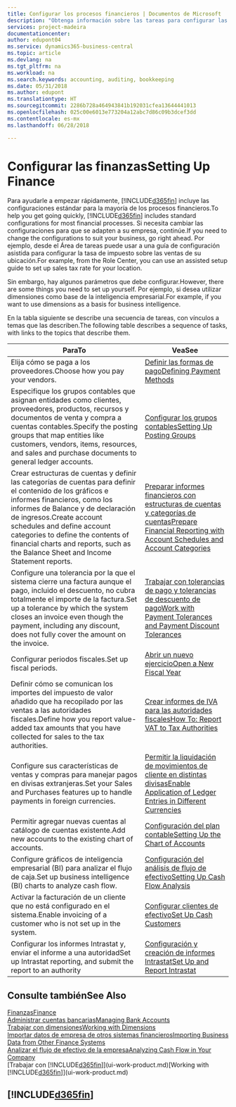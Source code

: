```yaml
---
title: Configurar los procesos financieros | Documentos de Microsoft
description: "Obtenga información sobre las tareas para configurar las finanzas en su empresa para adaptarse a todas sus necesidades de contabilidad o auditoría."
services: project-madeira
documentationcenter: 
author: edupont04
ms.service: dynamics365-business-central
ms.topic: article
ms.devlang: na
ms.tgt_pltfrm: na
ms.workload: na
ms.search.keywords: accounting, auditing, bookkeeping
ms.date: 05/31/2018
ms.author: edupont
ms.translationtype: HT
ms.sourcegitcommit: 2286b728a464943841b192031cfea13644441013
ms.openlocfilehash: 025c00e6013e773204a12abc7d86c09b3dcef3dd
ms.contentlocale: es-mx
ms.lasthandoff: 06/28/2018

---
```

# <a name="setting-up-finance"></a><span data-ttu-id="dc304-103">Configurar las finanzas</span><span class="sxs-lookup"><span data-stu-id="dc304-103">Setting Up Finance</span></span>
<span data-ttu-id="dc304-104">Para ayudarle a empezar rápidamente, [!INCLUDE[d365fin](includes/d365fin_md.md)] incluye las configuraciones estándar para la mayoría de los procesos financieros.</span><span class="sxs-lookup"><span data-stu-id="dc304-104">To help you get going quickly, [!INCLUDE[d365fin](includes/d365fin_md.md)] includes standard configurations for most financial processes.</span></span> <span data-ttu-id="dc304-105">Si necesita cambiar las configuraciones para que se adapten a su empresa, continúe.</span><span class="sxs-lookup"><span data-stu-id="dc304-105">If you need to change the configurations to suit your business, go right ahead.</span></span> <span data-ttu-id="dc304-106">Por ejemplo, desde el Área de tareas puede usar a una guía de configuración asistida para configurar la tasa de impuesto sobre las ventas de su ubicación.</span><span class="sxs-lookup"><span data-stu-id="dc304-106">For example, from the Role Center, you can use an assisted setup guide to set up sales tax rate for your location.</span></span>  

<span data-ttu-id="dc304-107">Sin embargo, hay algunos parámetros que debe configurar.</span><span class="sxs-lookup"><span data-stu-id="dc304-107">However, there are some things you need to set up yourself.</span></span> <span data-ttu-id="dc304-108">Por ejemplo, si desea utilizar dimensiones como base de la inteligencia empresarial.</span><span class="sxs-lookup"><span data-stu-id="dc304-108">For example, if you want to use dimensions as a basis for business intelligence.</span></span>  

<span data-ttu-id="dc304-109">En la tabla siguiente se describe una secuencia de tareas, con vínculos a temas que las describen.</span><span class="sxs-lookup"><span data-stu-id="dc304-109">The following table describes a sequence of tasks, with links to the topics that describe them.</span></span>

| <span data-ttu-id="dc304-110">Para</span><span class="sxs-lookup"><span data-stu-id="dc304-110">To</span></span> | <span data-ttu-id="dc304-111">Vea</span><span class="sxs-lookup"><span data-stu-id="dc304-111">See</span></span> |
| --- | --- |
| <span data-ttu-id="dc304-112">Elija cómo se paga a los proveedores.</span><span class="sxs-lookup"><span data-stu-id="dc304-112">Choose how you pay your vendors.</span></span> |[<span data-ttu-id="dc304-113">Definir las formas de pago</span><span class="sxs-lookup"><span data-stu-id="dc304-113">Defining Payment Methods</span></span>](finance-payment-methods.md) |
| <span data-ttu-id="dc304-114">Especifique los grupos contables que asignan entidades como clientes, proveedores, productos, recursos y documentos de venta y compra a cuentas contables.</span><span class="sxs-lookup"><span data-stu-id="dc304-114">Specify the posting groups that map entities like customers, vendors, items, resources, and sales and purchase documents to general ledger accounts.</span></span> |[<span data-ttu-id="dc304-115">Configurar los grupos contables</span><span class="sxs-lookup"><span data-stu-id="dc304-115">Setting Up Posting Groups</span></span>](finance-posting-groups.md)|
|<span data-ttu-id="dc304-116">Crear estructuras de cuentas y definir las categorías de cuentas para definir el contenido de los gráficos e informes financieros, como los informes de Balance y de declaración de ingresos.</span><span class="sxs-lookup"><span data-stu-id="dc304-116">Create account schedules and define account categories to define the contents of financial charts and reports, such as the Balance Sheet and Income Statement reports.</span></span>|[<span data-ttu-id="dc304-117">Preparar informes financieros con estructuras de cuentas y categorías de cuentas</span><span class="sxs-lookup"><span data-stu-id="dc304-117">Prepare Financial Reporting with Account Schedules and Account Categories</span></span>](bi-how-work-account-schedule.md)|
|<span data-ttu-id="dc304-118">Configure una tolerancia por la que el sistema cierre una factura aunque el pago, incluido el descuento, no cubra totalmente el importe de la factura.</span><span class="sxs-lookup"><span data-stu-id="dc304-118">Set up a tolerance by which the system closes an invoice even though the payment, including any discount, does not fully cover the amount on the invoice.</span></span>|[<span data-ttu-id="dc304-119">Trabajar con tolerancias de pago y tolerancias de descuento de pago</span><span class="sxs-lookup"><span data-stu-id="dc304-119">Work with Payment Tolerances and Payment Discount Tolerances</span></span>](finance-payment-tolerance-and-payment-discount-tolerance.md)|
| <span data-ttu-id="dc304-120">Configurar periodos fiscales.</span><span class="sxs-lookup"><span data-stu-id="dc304-120">Set up fiscal periods.</span></span> |[<span data-ttu-id="dc304-121">Abrir un nuevo ejercicio</span><span class="sxs-lookup"><span data-stu-id="dc304-121">Open a New Fiscal Year</span></span>](finance-how-open-new-fiscal-year.md) |
| <span data-ttu-id="dc304-122">Definir cómo se comunican los importes del impuesto de valor añadido que ha recopilado por las ventas a las autoridades fiscales.</span><span class="sxs-lookup"><span data-stu-id="dc304-122">Define how you report value-added tax amounts that you have collected for sales to the tax authorities.</span></span> |[<span data-ttu-id="dc304-123">Crear informes de IVA para las autoridades fiscales</span><span class="sxs-lookup"><span data-stu-id="dc304-123">How To: Report VAT to Tax Authorities</span></span>](finance-how-report-vat.md)|
| <span data-ttu-id="dc304-124">Configure sus características de ventas y compras para manejar pagos en divisas extranjeras.</span><span class="sxs-lookup"><span data-stu-id="dc304-124">Set your Sales and Purchases features up to handle payments in foreign currencies.</span></span>|[<span data-ttu-id="dc304-125">Permitir la liquidación de movimientos de cliente en distintas divisas</span><span class="sxs-lookup"><span data-stu-id="dc304-125">Enable Application of Ledger Entries in Different Currencies</span></span>](finance-how-enable-application-ledger-entries-different-currencies.md)
| <span data-ttu-id="dc304-126">Permitir agregar nuevas cuentas al catálogo de cuentas existente.</span><span class="sxs-lookup"><span data-stu-id="dc304-126">Add new accounts to the existing chart of accounts.</span></span> |[<span data-ttu-id="dc304-127">Configuración del plan contable</span><span class="sxs-lookup"><span data-stu-id="dc304-127">Setting Up the Chart of Accounts</span></span>](finance-setup-chart-accounts.md) |
| <span data-ttu-id="dc304-128">Configure gráficos de inteligencia empresarial (BI) para analizar el flujo de caja.</span><span class="sxs-lookup"><span data-stu-id="dc304-128">Set up business intelligence (BI) charts to analyze cash flow.</span></span> |[<span data-ttu-id="dc304-129">Configuración del análisis de flujo de efectivo</span><span class="sxs-lookup"><span data-stu-id="dc304-129">Setting Up Cash Flow Analysis</span></span>](finance-setup-cash-flow-analyses.md) |
|<span data-ttu-id="dc304-130">Activar la facturación de un cliente que no está configurado en el sistema.</span><span class="sxs-lookup"><span data-stu-id="dc304-130">Enable invoicing of a customer who is not set up in the system.</span></span>|[<span data-ttu-id="dc304-131">Configurar clientes de efectivo</span><span class="sxs-lookup"><span data-stu-id="dc304-131">Set Up Cash Customers</span></span>](finance-how-to-set-up-cash-customers.md)|
| <span data-ttu-id="dc304-132">Configurar los informes Intrastat y, enviar el informe a una autoridad</span><span class="sxs-lookup"><span data-stu-id="dc304-132">Set up Intrastat reporting, and submit the report to an authority</span></span> | [<span data-ttu-id="dc304-133">Configuración y creación de informes Intrastat</span><span class="sxs-lookup"><span data-stu-id="dc304-133">Set Up and Report Intrastat</span></span>](finance-how-setup-report-intrastat.md)|

## <a name="see-also"></a><span data-ttu-id="dc304-134">Consulte también</span><span class="sxs-lookup"><span data-stu-id="dc304-134">See Also</span></span>
[<span data-ttu-id="dc304-135">Finanzas</span><span class="sxs-lookup"><span data-stu-id="dc304-135">Finance</span></span>](finance.md)  
[<span data-ttu-id="dc304-136">Administrar cuentas bancarias</span><span class="sxs-lookup"><span data-stu-id="dc304-136">Managing Bank Accounts</span></span>](bank-manage-bank-accounts.md)  
[<span data-ttu-id="dc304-137">Trabajar con dimensiones</span><span class="sxs-lookup"><span data-stu-id="dc304-137">Working with Dimensions</span></span>](finance-dimensions.md)  
[<span data-ttu-id="dc304-138">Importar datos de empresa de otros sistemas financieros</span><span class="sxs-lookup"><span data-stu-id="dc304-138">Importing Business Data from Other Finance Systems</span></span>](across-import-data-configuration-packages.md)  
[<span data-ttu-id="dc304-139">Analizar el flujo de efectivo de la empresa</span><span class="sxs-lookup"><span data-stu-id="dc304-139">Analyzing Cash Flow in Your Company</span></span>](finance-analyze-cash-flow.md)  
<span data-ttu-id="dc304-140">[Trabajar con [!INCLUDE[d365fin](includes/d365fin_md.md)]](ui-work-product.md)</span><span class="sxs-lookup"><span data-stu-id="dc304-140">[Working with [!INCLUDE[d365fin](includes/d365fin_md.md)]](ui-work-product.md)</span></span>  

## [!INCLUDE[d365fin](includes/free_trial_md.md)]  
 

